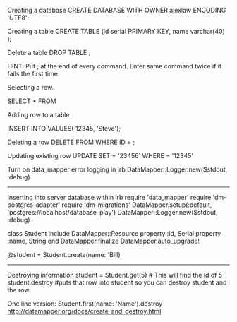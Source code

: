 Creating a database
CREATE DATABASE <name> WITH OWNER alexlaw ENCODING 'UTF8';

Creating a table
CREATE TABLE <name>(id serial PRIMARY KEY, name varchar(40) );

Delete a table
DROP TABLE <name>;

HINT: Put ; at the end of every command.
      Enter same command twice if it fails the first time.

Selecting a row.

SELECT * FROM <name of table>

Adding row to a table

INSERT INTO <name of table> VALUES( 12345, 'Steve');

Deleting a row
DELETE FROM <name of table> WHERE ID = <id you assigned>;

Updating existing row
UPDATE <name of table> SET <id> = '23456' WHERE <id> = '12345'


Turn on data_mapper error logging in irb
DataMapper::Logger.new($stdout, :debug)


--------------------------------
Inserting into server database within irb
require 'data_mapper'
require 'dm-postgres-adapter'
require 'dm-migrations'
DataMapper.setup(:default, 'postgres://localhost/database_play')
DataMapper::Logger.new($stdout, :debug)

class Student
include DataMapper::Resource
property :id, Serial
property :name, String
end
DataMapper.finalize
DataMapper.auto_upgrade!

@student = Student.create(name: 'Bill)

--------------------------------

Destroying information
student = Student.get(5)   # This will find the id of 5
student.destroy #puts that row into student so you can destroy student and the row.

One line version:  Student.first(name: 'Name').destroy
http://datamapper.org/docs/create_and_destroy.html
